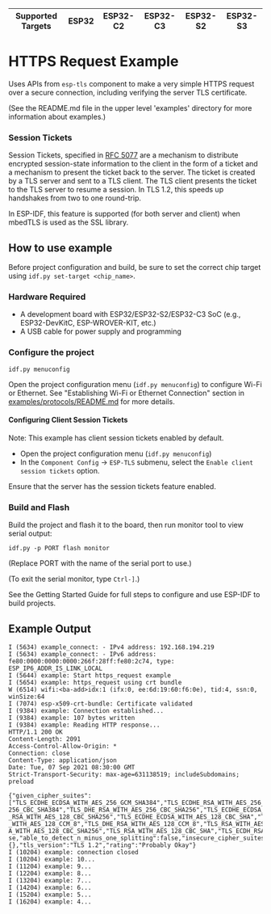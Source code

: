 | Supported Targets | ESP32 | ESP32-C2 | ESP32-C3 | ESP32-S2 | ESP32-S3 |
| ----------------- | ----- | -------- | -------- | -------- | -------- |

# HTTPS Request Example

Uses APIs from `esp-tls` component to make a very simple HTTPS request over a secure connection, including verifying the server TLS certificate.

(See the README.md file in the upper level 'examples' directory for more information about examples.)

### Session Tickets

Session Tickets, specified in [RFC 5077](https://datatracker.ietf.org/doc/html/rfc5077) are a mechanism to distribute encrypted
session-state information to the client in the form of a ticket and a mechanism to present the ticket back to the server.  The ticket is created by a TLS server and sent to a TLS client.  The TLS client presents the ticket to the TLS server to resume a session. In TLS 1.2, this speeds up handshakes from two to one round-trip.

In ESP-IDF, this feature is supported (for both server and client) when mbedTLS is used as the SSL library.

## How to use example
Before project configuration and build, be sure to set the correct chip target using `idf.py set-target <chip_name>`.

### Hardware Required

* A development board with ESP32/ESP32-S2/ESP32-C3 SoC (e.g., ESP32-DevKitC, ESP-WROVER-KIT, etc.)
* A USB cable for power supply and programming

### Configure the project

```
idf.py menuconfig
```
Open the project configuration menu (`idf.py menuconfig`) to configure Wi-Fi or Ethernet. See "Establishing Wi-Fi or Ethernet Connection" section in [examples/protocols/README.md](../../README.md) for more details.

#### Configuring Client Session Tickets

Note: This example has client session tickets enabled by default.

* Open the project configuration menu (`idf.py menuconfig`)
* In the `Component Config` -> `ESP-TLS` submenu, select the `Enable client session tickets` option.

Ensure that the server has the session tickets feature enabled.

### Build and Flash

Build the project and flash it to the board, then run monitor tool to view serial output:

```
idf.py -p PORT flash monitor
```

(Replace PORT with the name of the serial port to use.)

(To exit the serial monitor, type ``Ctrl-]``.)

See the Getting Started Guide for full steps to configure and use ESP-IDF to build projects.

## Example Output

```
I (5634) example_connect: - IPv4 address: 192.168.194.219
I (5634) example_connect: - IPv6 address: fe80:0000:0000:0000:266f:28ff:fe80:2c74, type: ESP_IP6_ADDR_IS_LINK_LOCAL
I (5644) example: Start https_request example
I (5654) example: https_request using crt bundle
W (6514) wifi:<ba-add>idx:1 (ifx:0, ee:6d:19:60:f6:0e), tid:4, ssn:0, winSize:64
I (7074) esp-x509-crt-bundle: Certificate validated
I (9384) example: Connection established...
I (9384) example: 107 bytes written
I (9384) example: Reading HTTP response...
HTTP/1.1 200 OK
Content-Length: 2091
Access-Control-Allow-Origin: *
Connection: close
Content-Type: application/json
Date: Tue, 07 Sep 2021 08:30:00 GMT
Strict-Transport-Security: max-age=631138519; includeSubdomains; preload

{"given_cipher_suites":["TLS_ECDHE_ECDSA_WITH_AES_256_GCM_SHA384","TLS_ECDHE_RSA_WITH_AES_256_GCM_SHA384","TLS_DHE_RSA_WITH_AES_256_GCM_SHA384","TLS_ECDHE_ECDSA_WITH_AES_256_CCM","TLS_DHE_RSA_WITH_AES_256_CCM","TLS_ECDHE_ECDSA_WITH_AES_256_CBC_SHA384","TLS_ECDHE_RSA_WITH_AES_
256_CBC_SHA384","TLS_DHE_RSA_WITH_AES_256_CBC_SHA256","TLS_ECDHE_ECDSA_WITH_AES_256_CBC_SHA","TLS_ECDHE_RSA_WITH_AES_256_CBC_SHA","TLS_DHE_RSA_WITH_AES_256_CBC_SHA","TLS_ECDHE_ECDSA_WITH_AES_256_CCM_8","TLS_DHE_RSA_WITH_AES_256_CCM_8","TLS_ECDHE_ECDSA_WITH_AES_128_GCM_SHA256","TLS_ECDHE_RSA_WITH_AES_128_GCM_SHA256","TLS_DHE_RSA_WITH_AES_128_GCM_SHA256","TLS_ECDHE_ECDSA_WITH_AES_128_CCM","TLS_DHE_RSA_WITH_AES_128_CCM","TLS_ECDHE_ECDSA_WITH_AES_128_CBC_SHA256","TLS_ECDHE_RSA_WITH_AES_128_CBC_SHA256","TLS_DHE
_RSA_WITH_AES_128_CBC_SHA256","TLS_ECDHE_ECDSA_WITH_AES_128_CBC_SHA","TLS_ECDHE_RSA_WITH_AES_128_CBC_SHA","TLS_DHE_RSA_WITH_AES_128_CBC_SHA","TLS_ECDHE_ECDSA
_WITH_AES_128_CCM_8","TLS_DHE_RSA_WITH_AES_128_CCM_8","TLS_RSA_WITH_AES_256_GCM_SHA384","TLS_RSA_WITH_AES_256_CCM","TLS_RSA_WITH_AES_256_CBC_SHA256","TLS_RSA_WITH_AES_256_CBC_SHA","TLS_ECDH_RSA_WITH_AES_256_GCM_SHA384","TLS_ECDH_RSA_WITH_AES_256_CBC_SHA384","TLS_ECDH_RSA_WITH_AES_256_CBC_SHA","TLS_ECDH_ECDSA_WITH_AES_256_GCM_SHA384","TLS_ECDH_ECDSA_WITH_AES_256_CBC_SHA384","TLS_ECDH_ECDSA_WITH_AES_256_CBC_SHA","TLS_RSA_WITH_AES_256_CCM_8","TLS_RSA_WITH_AES_128_GCM_SHA256","TLS_RSA_WITH_AES_128_CCM","TLS_RS
A_WITH_AES_128_CBC_SHA256","TLS_RSA_WITH_AES_128_CBC_SHA","TLS_ECDH_RSA_WITH_AES_128_GCM_SHA256","TLS_ECDH_RSA_WITH_AES_128_CBC_SHA256","TLS_ECDH_RSA_WITH_AES_128_CBC_SHA","TLS_ECDH_ECDSA_WITH_AES_128_GCM_SHA256","TLS_ECDH_ECDSA_WITH_AES_128_CBC_SHA256","TLS_ECDH_ECDSA_WITH_AES_128_CBC_SHA","TLS_RSA_WITH_AES_128_CCM_8","TLS_EMPTY_RENEGOTIATION_INFO_SCSV"],"ephemeral_keys_supported":true,"session_ticket_supported":true,"tls_compression_supported":false,"unknown_cipher_suite_supported":false,"beast_vuln":fal
se,"able_to_detect_n_minus_one_splitting":false,"insecure_cipher_suites":{},"tls_version":"TLS 1.2","rating":"Probably Okay"}
I (10204) example: connection closed
I (10204) example: 10...
I (11204) example: 9...
I (12204) example: 8...
I (13204) example: 7...
I (14204) example: 6...
I (15204) example: 5...
I (16204) example: 4...
```
